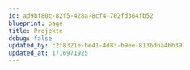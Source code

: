 ```yaml
---
id: ad9bf80c-82f5-428a-8cf4-702fd364fb52
blueprint: page
title: Projekte
debug: false
updated_by: c2f8321e-be41-4d83-b9ee-8136dba46b39
updated_at: 1716971925
---
```


